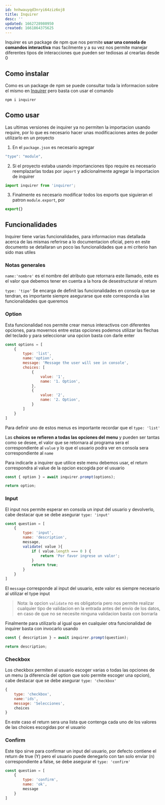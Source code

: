 ```yaml
---
id: hnhwauyqd3nryi64ziz6oj8
title: Inquirer
desc: ''
updated: 1662728980950
created: 1661864375625
---
```


Inquirer es un package de npm que nos permite **usar una consola de comandos interactiva** mas facilmente y a su vez nos permite manejar diferentes tipos de interacciones que pueden ser tediosas al crearlas desde 0

## Como instalar

Como es un package de npm se puede consultar toda la informacion sobre el mismo en [Inquirer](https://www.npmjs.com/package/inquirer) pero basta con usar el comando

```bash
npm i inquirer
```

## Como usar

Las ultimas versiones de inquirer ya no permiten la importacion usando require, por lo que es necesario hacer unas modificaciones antes de poder utilizarlo en un proyecto

1. En el `package.json` es necesario agregar 

```javascript
"type": "module",
```

2. Si el proyecto estaba usando importanciones tipo require es necesario reemplazarlas todas por `import` y adicionalmente agregar la importacion de inquirer

```javascript
import inquirer from 'inquirer';
```

3. Finalmente es necesario modificar todos los exports que siguieran el patron `module.export`, por

```javascript
export{}
```

## Funcionalidades

Inquirer tiene varias funcionalidades, para informacion mas detallada acerca de las mismas referirse a lo documentacion oficial, pero en este documento se detallaran un poco las funcionalidades que a mi criterio han sido mas utiles

### Notas generales

`name:'nombre'` es el nombre del atributo que retornara este llamado, este es el valor que debemos tener en cuenta a la hora de desestructurar el return

`type: 'tipo'` Se encarga de definit las funcionalidades en consola que se tendran, es importante siempre asegurarse que este corresponda a las funcionalidades que queremos

### Option

Esta funcionalidad nos permite crear menus interactivos con diferentes opciones, para movernos entre estas opciones podemos utilizar las flechas del teclado y para seleccionar una opcion basta con darle enter

```javascript
const options = [
    {
        type: 'list',
        name:'option',
        message: 'Message the user will see in console',
        choices: [
            {
                value: '1',
                name: '1. Option',
            },
            {
                value: '2',
                name: '2. Option',
            }
        ]
    }
]
```

Para definir uno de estos menus es importante recordar que el `type: 'list'`

Las **choices se refieren a todas las opciones del menu** y pueden ser tantas como se desee, el valor que se retornara al programa sera el correspondiente al `value` y lo que el usuario podra ver en consola sera correspondiente al `name`

Para indicarle a inquirer que utilice este menu debemos usar, el return correspondra al value de la opcion escogida por el usuario

```javascript
const { option } = await inquirer.prompt(options);

return option;
```

### Input

El input nos permite esperar en consola un input del usuario y devolverlo, cabe destacar que se debe asegurar `type: 'input'`

```javascript
const question = [
    {
        type: 'input',
        name: 'description',
        message,
        validate( value ){
            if ( value.length === 0 ) {
                return 'Por favor ingrese un valor';
            }
            return true;
        }
    }
]
```

El `message` corresponde al input del usuario, este valor es siempre necesario al utilizar el type input

>Nota: la opcion `validate` no es obligatoria pero nos permite realizar cualquier tipo de validacion en la entrada antes del envio de los datos, en caso de que no se necesite ninguna validacion basta con borrarla

Finalmente para utilizarlo al igual que en cualquier otra funcionalidad de inquirer basta con invocarlo usando 

```javascript
const { description } = await inquirer.prompt(question);

return description;
```

### Checkbox

Los checkbox permiten al usuario escoger varias o todas las opciones de un menu (a diferencia del option que solo permite escoger una opcion), cabe destacar que se debe asegurar `type: 'checkbox'`

```javascript
{
    type: 'checkbox',
    name:'ids',
    message: 'Selecciones',
    choices
}
```
En este caso el return sera una lista que contenga cada uno de los valores de las choices escogidas por el usuario

### Confirm

Este tipo sirve para confirmar un input del usuario, por defecto contiene el return de true (Y) pero el usuario puede denegarlo con tan solo enviar (n) correspondiente a false, se debe asegurar el `type: 'confirm'`

```javascript
const question = [
    {
        type: 'confirm',
        name: 'ok',
        message
    }
]
```


